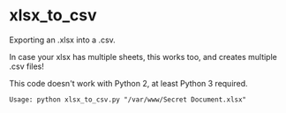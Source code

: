 xlsx_to_csv
===========

Exporting an .xlsx into a .csv.

In case your xlsx has multiple sheets, this works too, and creates multiple .csv files!

This code doesn't work with Python 2, at least Python 3 required.


```
Usage: python xlsx_to_csv.py "/var/www/Secret Document.xlsx"
```

